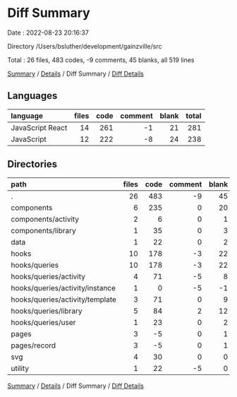 # Diff Summary

Date : 2022-08-23 20:16:37

Directory /Users/bsluther/development/gainzville/src

Total : 26 files,  483 codes, -9 comments, 45 blanks, all 519 lines

[Summary](results.md) / [Details](details.md) / Diff Summary / [Diff Details](diff-details.md)

## Languages
| language | files | code | comment | blank | total |
| :--- | ---: | ---: | ---: | ---: | ---: |
| JavaScript React | 14 | 261 | -1 | 21 | 281 |
| JavaScript | 12 | 222 | -8 | 24 | 238 |

## Directories
| path | files | code | comment | blank | total |
| :--- | ---: | ---: | ---: | ---: | ---: |
| . | 26 | 483 | -9 | 45 | 519 |
| components | 6 | 235 | 0 | 20 | 255 |
| components/activity | 2 | 6 | 0 | 1 | 7 |
| components/library | 1 | 35 | 0 | 3 | 38 |
| data | 1 | 22 | 0 | 2 | 24 |
| hooks | 10 | 178 | -3 | 22 | 197 |
| hooks/queries | 10 | 178 | -3 | 22 | 197 |
| hooks/queries/activity | 4 | 71 | -5 | 8 | 74 |
| hooks/queries/activity/instance | 1 | 0 | -5 | -1 | -6 |
| hooks/queries/activity/template | 3 | 71 | 0 | 9 | 80 |
| hooks/queries/library | 5 | 84 | 2 | 12 | 98 |
| hooks/queries/user | 1 | 23 | 0 | 2 | 25 |
| pages | 3 | -5 | 0 | 1 | -4 |
| pages/record | 3 | -5 | 0 | 1 | -4 |
| svg | 4 | 30 | 0 | 0 | 30 |
| utility | 1 | 22 | -5 | 0 | 17 |

[Summary](results.md) / [Details](details.md) / Diff Summary / [Diff Details](diff-details.md)